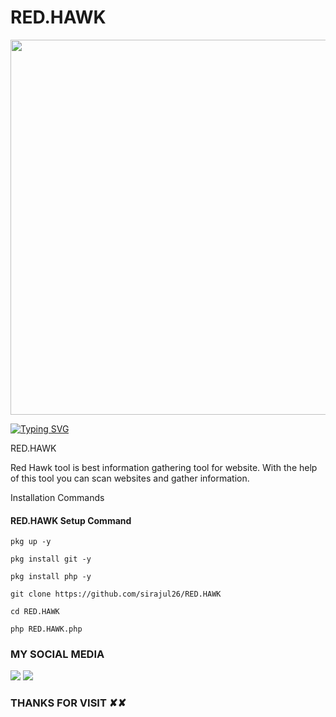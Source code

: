 # RED.HAWK
<p align="center">
	<img src="https://i.imgur.com/GNWwMFb.png" width="600px">
</p>

<p align="center">
	
[![Typing SVG](https://readme-typing-svg.herokuapp.com?color=%23F90355&size=27&lines=𝓜𝓓-𝓢𝓘𝓡𝓐𝓙𝓤𝓛-𝓘𝓢𝓛𝓐𝓜;+𝕚𝕋'𝕊+ℕ𝕠𝕥+𝕁𝕦𝕤𝕥+𝕄𝕪+ℕ𝕒𝕞𝕖;★彡[ɪᴛ'ꜱ+ᴀ+ʙʀᴀɴᴅ]彡★)](https://git.io/typing-svg) 
	
</p>
RED.HAWK

Red Hawk tool is best information gathering tool for website. With the help of this tool you can scan websites and gather information. 

Installation Commands

#### RED.HAWK Setup Command

```shell
pkg up -y

pkg install git -y

pkg install php -y

git clone https://github.com/sirajul26/RED.HAWK

cd RED.HAWK

php RED.HAWK.php

```
### MY SOCIAL MEDIA
 
[![](https://img.shields.io/youtube/channel/subscribers/UCBVJrEUuLJqiyzh1kx1OOUA?label=SUBSCRIBE&style=social)](https://www.youtube.com/channel/UCBVJrEUuLJqiyzh1kx1OOUA)
[![](https://img.shields.io/badge/Facebook-Blue?logo=Facebook&logoColor=white&labelColor=blue)](https://www.facebook.com/romantic.lover26)
 
 
### THANKS FOR VISIT ✘✘
